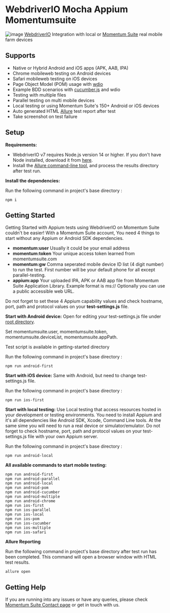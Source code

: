 # WebdriverIO Mocha Appium Momentumsuite
![image](https://user-images.githubusercontent.com/105457661/171344591-02737e7e-f1db-4192-8c3b-e202f4eb5fab.png)
[WebdriverIO](https://webdriver.io/) Integration with local or [Momentum Suite](https://www.momentumsuite.com/) real mobile farm devices

## Supports
  * Native or Hybrid Android and iOS apps (APK, AAB, IPA)
  * Chrome mobileweb testing on Android devices
  * Safari mobileweb testing on iOS devices
  * Page Object Model (POM) usage with [wdio](https://webdriver.io/)
  * Example BDD scenarios with [cucumber.js](https://github.com/cucumber/cucumber-js) and wdio
  * Testing with multiple files
  * Parallel testing on multi mobile devices
  * Local testing or using Momentum Suite's 150+ Android or iOS devices
  * Auto generated HTML [Allure](https://docs.qameta.io/allure/) test report after test
  * Take screenshot on test failure

## Setup

**Requirements:**

* WebdriverIO v7 requires Node.js version 14 or higher. If you don't have Node installed, download it from [here](https://nodejs.org/en/).
* Install the [Allure command-line tool](https://www.npmjs.com/package/allure-commandline), and process the results directory after test run.

**Install the dependencies:**

Run the following command in project's base directory :
```
npm i
```

## Getting Started
Getting Started with Appium tests using WebdriverIO on Momentum Suite couldn't be easier!
With a Momentum Suite account, You need 4 things to start without any Appium or Android SDK dependencies.
  * **momentum:user** Usually it could be your email address
  * **momentum:token** Your unique access token learned from momentumsuite.com
  * **momentum:gw** Comma seperated mobile device ID list (4 digit number) to run the test. First number will be your default phone for all except parallel-testing.
  * **appium:app** Your uploaded IPA, APK or AAB app file from Momentum Suite Application Library. Example format is ms://<hashed-app-id> Optionally you can use a public accessible web URL.
 
 Do not forget to set these 4 Appium capability values and check hostname, port, path and protocol values on your **test-settings.js** file.

**Start with Android device:**
 Open for editing your test-settings.js file under [root directory](https://github.com/momentumsuite/webdriverio-mocha-appium-momentumsuite/tree/main/test-settings.js).
 
 Set momentumsuite.user, momentumsuite.token, momentumsuite.deviceList, momentumsuite.appPath.
 
 Test script is available in getting-started directory
 
 Run the following command in project's base directory :
```
npm run android-first
```


**Start with iOS device:**
Same with Android, but need to change test-settings.js file.
 
Run the following command in project's base directory :
```
npm run ios-first
```
 

**Start with local testing:**
Use Local testing that access resources hosted in your development or testing environments. You need to install Appium and it's all dependencies like Android SDK, Xcode, Command Line tools. At the same sime you will need to run a real device or simulator/emulator.  Do not forget to check hostname, port, path and protocol values on your test-settings.js file with your own Appium server.
 
Run the following command in project's base directory :
```
npm run android-local
```
 
 **All available commands to start mobile testing:**
 ```
 npm run android-first
 npm run android-parallel
 npm run android-local
 npm run android-pom
 npm run android-cucumber
 npm run android-multiple
 npm run android-chrome
 npm run ios-first
 npm run ios-parallel
 npm run ios-local
 npm run ios-pom
 npm run ios-cucumber
 npm run ios-multiple
 npm run ios-safari
```
 
**Allure Reporting**
 
 Run the following command in project's base directory after test run has been completed. This command will open a browser window with HTML test results.
```
allure open
```

## Getting Help
If you are running into any issues or have any queries, please check [Momentum Suite Contact page](https://www.momentumsuite.com/contact/) or get in touch with us.
